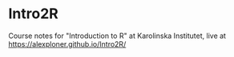 # Intro2R
Course notes for "Introduction to R" at Karolinska Institutet, live at <https://alexploner.github.io/Intro2R/>

